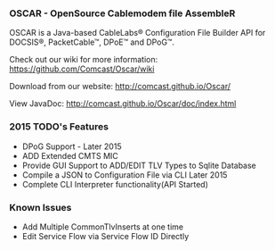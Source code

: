 ### OSCAR - OpenSource Cablemodem file AssembleR

OSCAR is a Java-based CableLabs&reg; Configuration File Builder API for DOCSIS&reg;, PacketCable&trade;, DPoE&trade; and DPoG&trade;.

Check out our wiki for more information: https://github.com/Comcast/Oscar/wiki

Download from our website: http://comcast.github.io/Oscar/

View JavaDoc: http://comcast.github.io/Oscar/doc/index.html

### 2015 TODO's Features

* DPoG Support - Later 2015
* ADD Extended CMTS MIC
* Provide GUI Support to ADD/EDIT TLV Types to Sqlite Database
* Compile a JSON to Configuration File via CLI Later 2015
* Complete CLI Interpreter functionality(API Started)


### Known Issues

* Add Multiple CommonTlvInserts at one time
* Edit Service Flow via Service Flow ID Directly

